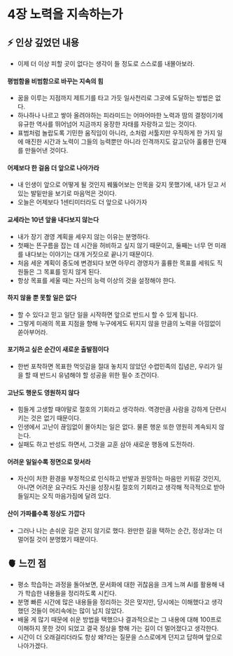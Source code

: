 # 4장 노력을 지속하는가

## ⚡️ 인상 깊었던 내용
- 이제 더 이상 피할 곳이 없다는 생각이 들 정도로 스스로를 내몰아보라.

#### 평범함을 비범함으로 바꾸는 지속의 힘
- 꿈을 이루는 지점까지 제트기를 타고 가듯 일사천리로 그곳에 도달하는 방법은 없다.
- 하나하나 나르고 쌓아 올려야하는 피라미드는 어마어마한 노력과 땀의 결정이기에 유규한 역사를 뛰어넘어 지금까지 웅장한 자태를 자랑하고 있는 것이다.
- 표범처럼 놀랍도록 기민한 움직임이 아니라, 소처럼 서툴지만 우직하게 한 가지 일에 매진한 시간과 노력이 그들의 능력뿐만 아니라 인격까지도 갈고닦아 훌륭한 인재를 만들어낸 것이다.

#### 어제보다 한 걸음 더 앞으로 나아가라
- 내 인생이 앞으로 어떻게 될 것인지 꿰뚫어보는 안목을 갖지 못했기에, 내가 딛고 서 있는 발밑만을 보기로 마음먹은 것이다.
- 오늘은 어제보다 1센티미터라도 더 앞으로 나아가자

#### 교세라는 10년 앞을 내다보지 않는다
- 내가 장기 경영 계획을 세우지 않는 이유는 분명하다.
- 첫째는 뜬구름을 잡는 데 시간을 허비하고 싶지 않기 때문이고, 둘째는 너무 먼 미래를 내다보는 이야기는 대개 거짓으로 끝나기 때문이다.
- 처음 세운 계획이 중도에 변경되다 보면 아무리 경영자가 훌륭한 목표를 세워도 직원들은 그 목표를 믿지 않게 된다.
- 항상 목표를 세울 때는 자신의 능력 이상의 것을 설정해야 한다.

#### 하지 않을 뿐 못할 일은 없다
- 할 수 있다고 믿고 일단 일을 시작하면 앞으로 반드시 할 수 있게 됩니다.
- 그렇게 미래의 목표 지점을 향해 누구에게도 뒤지지 않을 만큼의 노력을 아낌없이 쏟아부어라.

#### 포기하고 싶은 순간이 새로운 출발점이다
- 한번 포착하면 목표한 먹잇감을 절대 놓치지 않았던 수렵민족의 집념은, 우리가 일을 할 때 반드시 유념해야 할 성공을 위한 필수 조건이다.

#### 고난도 행운도 영원하지 않다
- 힘들게 고생할 때야말로 절호의 기회라고 생각하라. 역경만큼 사람을 강하게 단련시키는 것은 없기 때문이다.
- 인생에서 고난이 끊임없이 몰아치는 일은 없다. 물론 행운 또한 영원히 계속되지 않는다.
- 실패도 하고 반성도 하면서, 그것을 교훈 삼아 새로운 행동에 도전하라.

#### 어려운 일일수록 정면으로 맞서라
- 자신이 처한 환경을 부정적으로 인식하고 반발과 원망하는 마음만 키워갈 것인지, 아니면 어려운 요구라도 자신을 성장시킬 절호의 기회라고 생각해 적극적으로 받아들일지는 오직 마음가짐에 달려 있다.

#### 산이 가파를수록 정상도 가깝다
- 그러나 나는 손쉬운 길은 걷지 않기로 했다. 완만한 길을 택하는 순간, 정상과는 더 멀어질 것이 분명했기 때문이다.


## 🫀 느낀 점
- 평소 학습하는 과정을 돌아보면, 문서화에 대한 귀찮음을 크게 느껴 AI를 활용해 내가 학습한 내용들을 정리하도록 시킨다.
- 분명 빠른 시간에 많은 내용들을 정리하는 것은 맞지만, 당시에는 이해했다고 생각했던 것들이 머리속에는 많이 남지 않았다.
- 배울 게 많기 때문에 쉬운 방법을 택했으나 결과적으로는 그 내용에 대해 100프로 이해하지 못한 것이 되었고 결국 정상을 향해 가는 길이 더 멀어졌다고 생각한다.
- 시간이 더 오래걸리더라도 항상 왜?라는 질문을 스스로에게 던지고 답하며 앞으로 나아가겠다.
